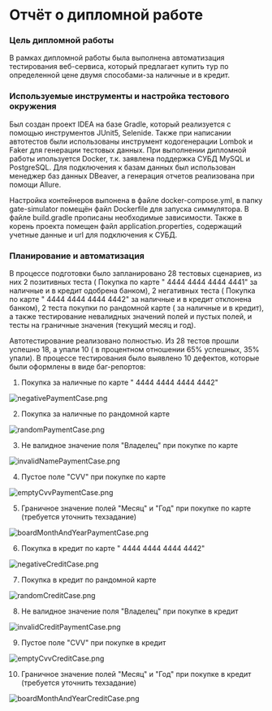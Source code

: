 # Отчёт о дипломной работе

### Цель дипломной работы 
В рамках дипломной работы была выполнена автоматизация тестирования веб-сервиса, который предлагает купить тур по определенной цене двумя способами-за наличные и в кредит.

### Используемые инструменты и настройка тестового окружения
Был создан проект IDEA на базе Gradle, который реализуется с помощью инструментов JUnit5, Selenide. Также при написании автотестов были использованы инструмент кодогенерации Lombok и  Faker для генерации тестовых данных.
При выполнении дипломной работы ипользуется Docker, т.к. заявлена поддержка СУБД MySQL и PostgreSQL.
Для подключения к базам данных был использован менеджер баз данных DBeaver, а генерация отчетов реализована при помощи Allure.

Настройка контейнеров выпонена в файле docker-compose.yml, в папку gate-simulator помещён файл Dockerfile для запуска симмулятора. В файле build.gradle прописаны необходимые зависимости. Также в корень проекта помещен файл application.properties, содержащий учетные данные и url для подключения к СУБД.

### Планирование и автоматизация

В процессе подготовки было запланировано 28 тестовых сценариев, из них 2 позитивных теста ( Покупка по карте " 4444 4444 4444 4441" за наличные и в кредит одобрена банком), 2 негативных теста ( Покупка по карте " 4444 4444 4444 4442" за наличные и в кредит отклонена банком), 2 теста покупки  по рандомной карте ( за наличные и в кредит), а также тестирование невалидных значений полей и пустых полей, и тесты на граничные значения (текущий месяц и год).

Автотестирование реализовано полностью.
Из 28 тестов прошли успешно 18, а упали 10 ( 
в процентном отношении 65% успешных, 35% упали). В процессе тестирования было выявлено 10 дефектов, которые были оформлены в виде баг-репортов:


1. Покупка за наличные по карте " 4444 4444 4444 4442"

![negativePaymentCase.png](..%2F..%2F..%2FnegativePaymentCase.png)

2. Покупка за наличные  по рандомной карте 

![randomPaymentCase.png](..%2F..%2F..%2FrandomPaymentCase.png)

3. Не валидное значение поля "Владелец" при покупке по карте

![invalidNamePaymentCase.png](..%2F..%2F..%2FinvalidNamePaymentCase.png)

4. Пустое поле "CVV" при покупке по карте

![emptyCvvPaymentCase.png](..%2F..%2F..%2FemptyCvvPaymentCase.png)

5. Граничное значение полей "Месяц" и "Год" при покупке по карте (требуется уточнить техзадание)

![boardMonthAndYearPaymentCase.png](..%2F..%2F..%2FboardMonthAndYearPaymentCase.png)

6. Покупка в кредит по карте " 4444 4444 4444 4442" 

![negativeCreditCase.png](..%2F..%2F..%2FnegativeCreditCase.png)

7. Покупка в кредит по рандомной карте 

![randomCreditCase.png](..%2F..%2F..%2FrandomCreditCase.png)

8. Не валидное значение поля "Владелец" при покупке в кредит

![invalidCreditPaymentCase.png](..%2F..%2F..%2FinvalidCreditPaymentCase.png)

9. Пустое поле "CVV" при покупке в кредит

![emptyCvvCreditCase.png](..%2F..%2F..%2FemptyCvvCreditCase.png)

10. Граничное значение полей "Месяц" и "Год" при покупке в кредит (требуется уточнить техзадание)

![boardMonthAndYearCreditCase.png](..%2F..%2F..%2FboardMonthAndYearCreditCase.png)